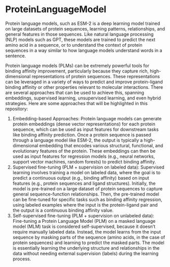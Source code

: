 # ProteinLanguageModel
Protein language models, such as ESM-2 is a deep learning model trained on large datasets of protein sequences, learning patterns, relationships, and general features in those sequences. Like natural language processing (NLP) models such as GPT, these models are trained to predict the next amino acid in a sequence, or to understand the context of protein sequences in a way similar to how language models understand words in a sentence.

Protein language models (PLMs) can be extremely powerful tools for binding affinity improvement, particularly because they capture rich, high-dimensional representations of protein sequences. These representations can be leveraged in a variety of ways to predict and improve protein-ligand binding affinity or other properties relevant to molecular interactions. There are several approaches that can be used to achieve this, spanning embeddings, supervised learning, unsupervised learning, and even hybrid strategies. Here are some approaches that will be highlighted in this repository:

1. Embedding-based Approaches: Protein language models can generate protein embeddings (dense vector representations) for each protein sequence, which can be used as input features for downstream tasks like binding affinity prediction. Once a protein sequence is passed through a language model like ESM-2, the output is typically a high-dimensional embedding that encodes various structural, functional, and evolutionary features of the protein. These embeddings can then be used as input features for regression models (e.g., neural networks, support vector machines, random forests) to predict binding affinity.
2. Supervised fine-tuning (PLM + supervision on labeled data): Supervised learning involves training a model on labeled data, where the goal is to predict a continuous output (e.g., binding affinity) based on input features (e.g., protein sequences and ligand structures). Initially, the model is pre-trained on a large dataset of protein sequences to capture general sequence-function relationships. Then, the pre-trained model can be fine-tuned for specific tasks such as binding affinity regression, using labeled examples where the input is the protein-ligand pair and the output is a continuous binding affinity value.
3. Self-supervised fine-tuning (PLM + supervision on unlabeled data): Fine-tuning a Protein Language Model (PLM) on a masked language model (MLM) task is considered self-supervised, because it doesn’t require manually labeled data. Instead, the model learns from the input sequence by masking parts of the sequence (amino acids, in the case of protein sequences) and learning to predict the masked parts. The model is essentially learning the underlying structure and relationships in the data without needing external supervision (labels) during the learning process. 
